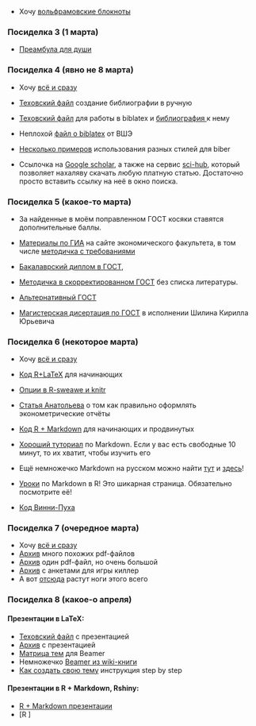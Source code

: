 

* Хочу [вольфрамовские блокноты]( )



### Посиделка 3 (1 марта)

* [Преамбула для души]( )



### Посиделка 4 (явно не 8 марта)

* Хочу [всё и сразу]( )

* [Texовский файл]( ) создание библиографии в ручную
* [Texовский файл]( ) для работы в biblatex и [библиография ]( ) к нему
* Неплохой [файл о biblatex]( ) от ВШЭ
* [Несколько примеров](https://ru.sharelatex.com/learn/Biblatex_bibliography_styles) использования разных стилей для biber

* Ссылочка на [Google scholar](https://scholar.google.ru/), а также на сервис [sci-hub](http://www.sci-hub.cc/), который позволяет нахаляву скачать любую платную статью. Достаточно просто вставить ссылку на неё в окно поиска.


### Посиделка 5 (какое-то марта)

* За найденные в моём поправленном ГОСТ косяки ставятся дополнительные баллы.

* [Материалы по ГИА](http://economy.ranepa.ru/studentam/gia/) на сайте экономического факультета, в том числе [методичка с требованиями](http://economy.ranepa.ru/new/wp-content/uploads/2016/03/Metod-oform-bakalavr-2016.pdf)

* [Бакалаврский диплом в ГОСТ]( ),
* [Методичка в скорректированном ГОСТ]( ) без списка литературы.
* [Альтернативный ГОСТ](https://github.com/AndreyAkinshin/Russian-Phd-LaTeX-Dissertation-Template)
* [Магистерская дисертация по ГОСТ]( ) в исполнении Шилина Кирилла Юрьевича


### Посиделка 6 (некоторое марта)

* Хочу [всё и сразу]( )

* [Код R+LaTeX]( ) для начинающих
* [Опции в R-sweawe и knitr](http://yihui.name/knitr/options/)
* [Статья Анатольева](http://quantile.ru/04/04-SA.pdf) о том как правильно оформлять эконометрические отчёты

* [Код R + Markdown]( ) для начинающих и продвинутых

* [Хороший туториал](http://www.markdowntutorial.com/) по Markdown. Если у вас есть свободные 10 минут, то их хватит, чтобы изучить его
* Ещё немножечко Markdown на русском можно найти [тут](http://opp.psy.msu.ru/help.php?file=markdown.html) и [здесь](http://opp.psy.msu.ru/help.php?file=advanced_markdown.html)!
* [Уроки](http://rmarkdown.rstudio.com/) по Markdown в R! Это шикарная страница. Обязательно посмотрите её!

* [Код Винни-Пуха]( )


### Посиделка 7 (очередное марта)

* Хочу [всё и сразу]( )
* [Архив]( ) много похожих pdf-файлов
* [Архив]( ) один pdf-файл, но очень большой
* [Архив]( ) с анкетами для игры киллер
* А вот [отсюда](https://botthoughts.wordpress.com/2012/05/17/generating-reports-for-different-data-sets-using-brew-and-knitr/) растут ноги этого всего


### Посиделка 8 (какое-о апреля)

#### Презентации в LaTeX:
* [Texовский файл](https://github.com/FUlyankin/LaTeX/blob/master/sem_6/Presentation/beamer.tex) с презентацией
* [Архив](https://github.com/FUlyankin/LaTeX/raw/master/sem_6/Presentation.zip) с презентацией
*  [Матрица тем](https://www.hartwork.org/beamer-theme-matrix/) для Beamer
* Немножечко [Beamer из wiki-книги](https://en.wikibooks.org/wiki/LaTeX/Presentations)
* [Как создать свою тему](http://hamaluik.com/posts/better-beamer-themes/) инструкция step by step

#### Презентации в R + Markdown, Rshiny:
* [R + Markdown презентации]( )
* [R ]
